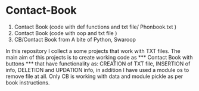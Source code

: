 # Contact-Book
1.  Contact Book (code with def functions and txt file/ Phonbook.txt )
2.  Contact Book (code with oop and txt file ) 
3.  CB/Contact Book from  A bite of Python, Swaroop

In this repository I collect a some projects that work with TXT files. The main aim of this projects is to create working code as *** Contact Book with buttons *** that have functionality as: CREATION of TXT file, INSERTION of info, DELETION and UPDATION info, in addition I have used a module os to remove file at all. 
Only CB is working with data and module pickle as per book instructions.
